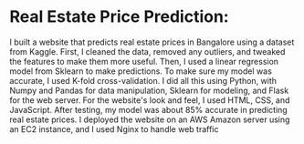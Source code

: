 # Real Estate Price Prediction:

I built a website that predicts real estate prices in Bangalore using a dataset from Kaggle. 
First, I cleaned the data, removed any outliers, and tweaked the features to make them more 
useful. Then, I used a linear regression model from Sklearn to make predictions. To make 
sure my model was accurate, I used K-fold cross-validation.
I did all this using Python, with Numpy and Pandas for data manipulation, Sklearn for 
modeling, and Flask for the web server. For the website's look and feel, I used HTML, CSS, 
and JavaScript.
After testing, my model was about 85% accurate in predicting real estate prices. I deployed 
the website on an AWS Amazon server using an EC2 instance, and I used Nginx to handle 
web traffic
